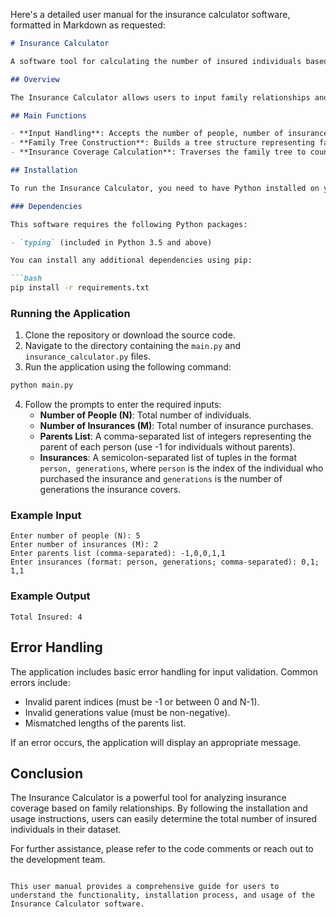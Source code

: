 Here's a detailed user manual for the insurance calculator software, formatted in Markdown as requested:

```markdown
# Insurance Calculator

A software tool for calculating the number of insured individuals based on family relationships and insurance purchases.

## Overview

The Insurance Calculator allows users to input family relationships and insurance purchases to determine how many unique individuals are covered by insurance. The software constructs a family tree from the provided parent-child relationships and efficiently counts the insured individuals across multiple generations.

## Main Functions

- **Input Handling**: Accepts the number of people, number of insurance purchases, a list of parents, and a list of insurance purchases.
- **Family Tree Construction**: Builds a tree structure representing family relationships based on the parents' list.
- **Insurance Coverage Calculation**: Traverses the family tree to count unique insured individuals based on the insurance purchases and the number of generations covered.

## Installation

To run the Insurance Calculator, you need to have Python installed on your machine. You can download Python from [python.org](https://www.python.org/downloads/).

### Dependencies

This software requires the following Python packages:

- `typing` (included in Python 3.5 and above)

You can install any additional dependencies using pip:

```bash
pip install -r requirements.txt
```

### Running the Application

1. Clone the repository or download the source code.
2. Navigate to the directory containing the `main.py` and `insurance_calculator.py` files.
3. Run the application using the following command:

```bash
python main.py
```

4. Follow the prompts to enter the required inputs:
   - **Number of People (N)**: Total number of individuals.
   - **Number of Insurances (M)**: Total number of insurance purchases.
   - **Parents List**: A comma-separated list of integers representing the parent of each person (use -1 for individuals without parents).
   - **Insurances**: A semicolon-separated list of tuples in the format `person, generations`, where `person` is the index of the individual who purchased the insurance and `generations` is the number of generations the insurance covers.

### Example Input

```
Enter number of people (N): 5
Enter number of insurances (M): 2
Enter parents list (comma-separated): -1,0,0,1,1
Enter insurances (format: person, generations; comma-separated): 0,1; 1,1
```

### Example Output

```
Total Insured: 4
```

## Error Handling

The application includes basic error handling for input validation. Common errors include:

- Invalid parent indices (must be -1 or between 0 and N-1).
- Invalid generations value (must be non-negative).
- Mismatched lengths of the parents list.

If an error occurs, the application will display an appropriate message.

## Conclusion

The Insurance Calculator is a powerful tool for analyzing insurance coverage based on family relationships. By following the installation and usage instructions, users can easily determine the total number of insured individuals in their dataset.

For further assistance, please refer to the code comments or reach out to the development team.
```

This user manual provides a comprehensive guide for users to understand the functionality, installation process, and usage of the Insurance Calculator software.